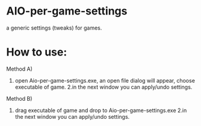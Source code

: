 # AIO-per-game-settings

a generic settings (tweaks) for games.


# How to use:
Method A) 
1. open Aio-per-game-settings.exe, an open file dialog will appear, choose executable of game.
2.in the next window you can apply/undo settings.

Method B)
1. drag executable of game and drop to Aio-per-game-settings.exe
2.in the next window you can apply/undo settings.

